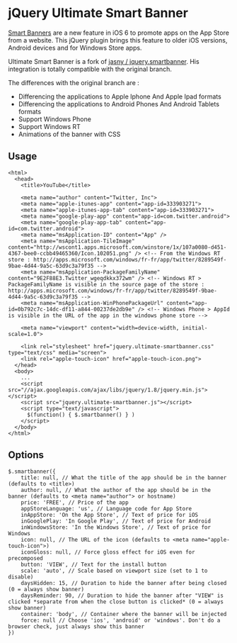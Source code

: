 jQuery Ultimate Smart Banner
============================

[Smart Banners][1] are a new feature in iOS 6 to promote apps on the App Store from a website. This jQuery plugin
brings this feature to older iOS versions, Android devices and for Windows Store apps.

Ultimate Smart Banner is a fork of [jasny / jquery.smartbanner][2]. His integration is totally compatible with the original branch.

The differences with the original branch are :
- Differencing the applications to Apple Iphone And Apple Ipad formats
- Differencing the applications to Android Phones And Android Tablets formats
- Support Windows Phone
- Support Windows RT
- Animations of the banner with CSS

## Usage ##
    <html>
      <head>
        <title>YouTube</title>

        <meta name="author" content="Twitter, Inc">
        <meta name="apple-itunes-app" content="app-id=333903271">
        <meta name="apple-itunes-app-tab" content="app-id=333903271">
        <meta name="google-play-app" content="app-id=com.twitter.android">
        <meta name="google-play-app-tab" content="app-id=com.twitter.android">
        <meta name="msApplication-ID" content="App" />
        <meta name="msApplication-TileImage" content="http://wscont1.apps.microsoft.com/winstore/1x/107a0080-d451-4367-bee0-ccbb49465360/Icon.102051.png" /> <!-- From the Windows RT store : http://apps.microsoft.com/windows/fr-fr/app/twitter/8289549f-9bae-4d44-9a5c-63d9c3a79f35 -->
        <meta name="msApplication-PackageFamilyName" content="9E2F88E3.Twitter_wgeqdkkx372wm" /> <!-- Windows RT > PackageFamilyName is visible in the source page of the store : http://apps.microsoft.com/windows/fr-fr/app/twitter/8289549f-9bae-4d44-9a5c-63d9c3a79f35 -->
        <meta name="msApplication-WinPhonePackageUrl" content="app-id=0b792c7c-14dc-df11-a844-00237de2db9e" /> <!-- Windows Phone > AppId is visible in the URL of the app in the windows phone store -->

        <meta name="viewport" content="width=device-width, initial-scale=1.0">

        <link rel="stylesheet" href="jquery.ultimate-smartbanner.css" type="text/css" media="screen">
        <link rel="apple-touch-icon" href="apple-touch-icon.png">
      </head>
      <body>
        ...
        <script src="//ajax.googleapis.com/ajax/libs/jquery/1.8/jquery.min.js"></script>
        <script src="jquery.ultimate-smartbanner.js"></script>
        <script type="text/javascript">
          $(function() { $.smartbanner() } )
        </script>
      </body>
    </html>

## Options ##
    $.smartbanner({
        title: null, // What the title of the app should be in the banner (defaults to <title>)
        author: null, // What the author of the app should be in the banner (defaults to <meta name="author"> or hostname)
        price: 'FREE', // Price of the app
        appStoreLanguage: 'us', // Language code for App Store
        inAppStore: 'On the App Store', // Text of price for iOS
        inGooglePlay: 'In Google Play', // Text of price for Android
        inWindowsStore: 'In the Windows Store', // Text of price for Windows
        icon: null, // The URL of the icon (defaults to <meta name="apple-touch-icon">)
        iconGloss: null, // Force gloss effect for iOS even for precomposed
        button: 'VIEW', // Text for the install button
        scale: 'auto', // Scale based on viewport size (set to 1 to disable)
        daysHidden: 15, // Duration to hide the banner after being closed (0 = always show banner)
        daysReminder: 90, // Duration to hide the banner after "VIEW" is clicked *separate from when the close button is clicked* (0 = always show banner)
        container: 'body', // Container where the banner will be injected
        force: null // Choose 'ios', 'android' or 'windows'. Don't do a browser check, just always show this banner
    })

  [1]: http://developer.apple.com/library/ios/#documentation/AppleApplications/Reference/SafariWebContent/PromotingAppswithAppBanners/PromotingAppswithAppBanners.html
  [2]: https://github.com/jasny/jquery.smartbanner
